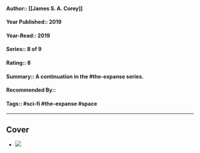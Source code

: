 #### Author:: [[James S. A. Corey]]
#### Year Published:: 2019
#### Year-Read:: 2019
#### Series:: 8 of 9
#### Rating:: 8
#### Summary:: A continuation in the #the-expanse series.
#### Recommended By::
#### Tags:: #sci-fi #the-expanse #space 

---
## Cover
- ![](https://upload.wikimedia.org/wikipedia/en/6/67/Tiamats_Wrath.jpg)